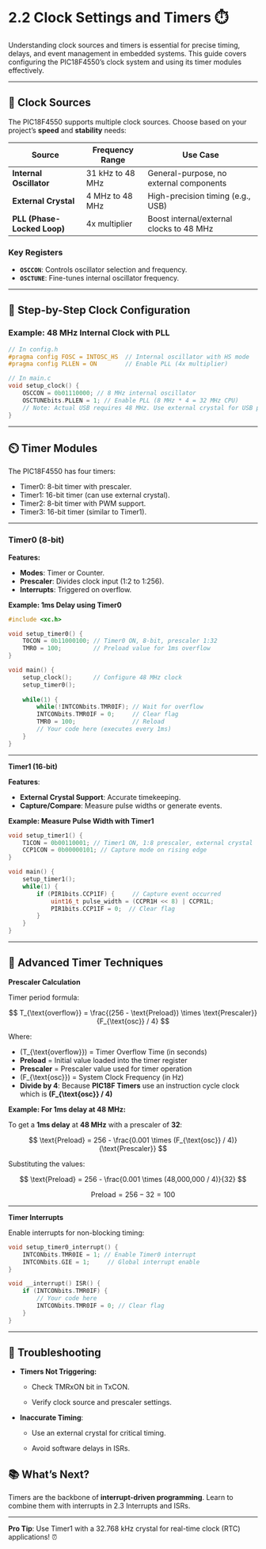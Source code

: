 # 2.2 Clock Settings and Timers ⏱️

Understanding clock sources and timers is essential for precise timing, delays, and event management in embedded systems. This guide covers configuring the PIC18F4550’s clock system and using its timer modules effectively.

---

## 🌟 **Clock Sources**
The PIC18F4550 supports multiple clock sources. Choose based on your project’s **speed** and **stability** needs:

| Source                | Frequency Range     | Use Case                          |
|-----------------------|---------------------|-----------------------------------|
| **Internal Oscillator** | 31 kHz to 48 MHz    | General-purpose, no external components |
| **External Crystal**    | 4 MHz to 48 MHz     | High-precision timing (e.g., USB) |
| **PLL (Phase-Locked Loop)** | 4x multiplier      | Boost internal/external clocks to 48 MHz |

### **Key Registers**
- **`OSCCON`**: Controls oscillator selection and frequency.
- **`OSCTUNE`**: Fine-tunes internal oscillator frequency.

---

## 🚀 **Step-by-Step Clock Configuration**
### **Example: 48 MHz Internal Clock with PLL**
```c
// In config.h
#pragma config FOSC = INTOSC_HS  // Internal oscillator with HS mode
#pragma config PLLEN = ON        // Enable PLL (4x multiplier)

// In main.c
void setup_clock() {
    OSCCON = 0b01110000; // 8 MHz internal oscillator
    OSCTUNEbits.PLLEN = 1; // Enable PLL (8 MHz * 4 = 32 MHz CPU)
    // Note: Actual USB requires 48 MHz. Use external crystal for USB projects.
}
```
---
## ⏲️ **Timer Modules**  
The PIC18F4550 has four timers:

+ Timer0: 8-bit timer with prescaler.
+ Timer1: 16-bit timer (can use external crystal).
+ Timer2: 8-bit timer with PWM support.
+ Timer3: 16-bit timer (similar to Timer1).

---

### **Timer0 (8-bit)**
**Features:**       
+ **Modes**: Timer or Counter.
+ **Prescaler**: Divides clock input (1:2 to 1:256).
+ **Interrupts**: Triggered on overflow.
  
**Example: 1ms Delay using Timer0**
```c
#include <xc.h>

void setup_timer0() {
    T0CON = 0b11000100; // Timer0 ON, 8-bit, prescaler 1:32
    TMR0 = 100;         // Preload value for 1ms overflow
}

void main() {
    setup_clock();      // Configure 48 MHz clock
    setup_timer0();
    
    while(1) {
        while(!INTCONbits.TMR0IF); // Wait for overflow
        INTCONbits.TMR0IF = 0;     // Clear flag
        TMR0 = 100;                // Reload
        // Your code here (executes every 1ms)
    }
}
```

---

**Timer1 (16-bit)**

**Features**:
+ **External Crystal Support**: Accurate timekeeping.
+ **Capture/Compare**: Measure pulse widths or generate events.

**Example: Measure Pulse Width with Timer1**

```c
void setup_timer1() {
    T1CON = 0b00110001; // Timer1 ON, 1:8 prescaler, external crystal
    CCP1CON = 0b00000101; // Capture mode on rising edge
}

void main() {
    setup_timer1();
    while(1) {
        if (PIR1bits.CCP1IF) {     // Capture event occurred
            uint16_t pulse_width = (CCPR1H << 8) | CCPR1L;
            PIR1bits.CCP1IF = 0;  // Clear flag
        }
    }
}
```

---

## 🔧 **Advanced Timer Techniques**

**Prescaler Calculation**

Timer period formula:


$$
T_{\text{overflow}} = \frac{(256 - \text{Preload}) \times \text{Prescaler}}{F_{\text{osc}} / 4}
$$

Where:

- \(T_{\text{overflow}}\) = Timer Overflow Time (in seconds)
- **Preload** = Initial value loaded into the timer register
- **Prescaler** = Prescaler value used for timer operation
- \(F_{\text{osc}}\) = System Clock Frequency (in Hz)
- **Divide by 4**: Because **PIC18F Timers** use an instruction cycle clock which is **\(F_{\text{osc}} / 4\)**

**Example: For 1ms delay at 48 MHz:**

To get a **1ms delay** at **48 MHz** with a prescaler of **32**:

$$
\text{Preload} = 256 - \frac{0.001 \times (F_{\text{osc}} / 4)}{\text{Prescaler}}
$$

Substituting the values:

$$
\text{Preload} = 256 - \frac{0.001 \times (48,000,000 / 4)}{32}
$$

$$
\text{Preload} = 256 - 32 = 100
$$

---

**Timer Interrupts**

Enable interrupts for non-blocking timing:

```c
void setup_timer0_interrupt() {
    INTCONbits.TMR0IE = 1; // Enable Timer0 interrupt
    INTCONbits.GIE = 1;     // Global interrupt enable
}

void __interrupt() ISR() {
    if (INTCONbits.TMR0IF) {
        // Your code here
        INTCONbits.TMR0IF = 0; // Clear flag
    }
}
```

---

## 🐛 **Troubleshooting**

+ **Timers Not Triggering:**

  + Check TMRxON bit in TxCON.

  + Verify clock source and prescaler settings.

+ **Inaccurate Timing**:

  + Use an external crystal for critical timing.

  + Avoid software delays in ISRs.

## 📚 What’s Next?
Timers are the backbone of **interrupt-driven programming**. Learn to combine them with interrupts in 2.3 Interrupts and ISRs.

---

**Pro Tip**: Use Timer1 with a 32.768 kHz crystal for real-time clock (RTC) applications! ⏰












